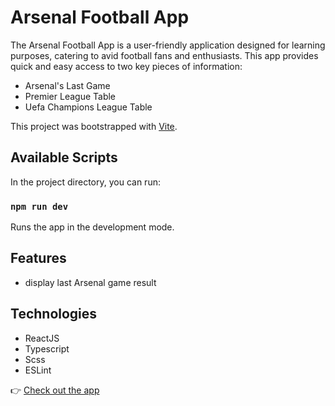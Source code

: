 # Arsenal Football App

The Arsenal Football App is a user-friendly application designed for learning purposes, catering to avid football fans and enthusiasts. This app provides quick and easy access to two key pieces of information:

-   Arsenal's Last Game
-   Premier League Table
-   Uefa Champions League Table

This project was bootstrapped with [Vite](https://vitejs.dev/).

## Available Scripts

In the project directory, you can run:

### `npm run dev`

Runs the app in the development mode.

## Features

-   display last Arsenal game result

## Technologies

-   ReactJS
-   Typescript
-   Scss
-   ESLint

:point_right: [Check out the app](https://marko-krznar.github.io/React-Typescript-Football-PL/)
